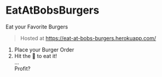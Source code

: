 # EatAtBobsBurgers
Eat your Favorite Burgers
> Hosted at https://eat-at-bobs-burgers.herokuapp.com/  
1. Place your Burger Order
2. Hit the 🍔 to eat it!  
...  
Profit?